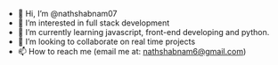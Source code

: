 - 👋 Hi, I’m @nathshabnam07
- 👀 I’m interested in full stack development 
- 🌱 I’m currently learning javascript, front-end developing and python.
- 💞️ I’m looking to collaborate on real time projects 
- 📫 How to reach me (email me at: nathshabnam6@gmail.com)


<!---
nathshabnam07/nathshabnam07 is a ✨ special ✨ repository because its `README.md` (this file) appears on your GitHub profile.
You can click the Preview link to take a look at your changes.
--->
